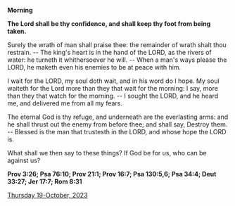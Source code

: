 **Morning**

**The Lord shall be thy confidence, and shall keep thy foot from being taken.**
 
Surely the wrath of man shall praise thee: the remainder of wrath shalt thou restrain. -- The king's heart is in the hand of the LORD, as the rivers of water: he turneth it whithersoever he will. -- When a man's ways please the LORD, he maketh even his enemies to be at peace with him.
 
I wait for the LORD, my soul doth wait, and in his word do I hope. My soul waiteth for the Lord more than they that wait for the morning: I say, more than they that watch for the morning. -- I sought the LORD, and he heard me, and delivered me from all my fears.
 
The eternal God is thy refuge, and underneath are the everlasting arms: and he shall thrust out the enemy from before thee; and shall say, Destroy them. -- Blessed is the man that trustesth in the LORD, and whose hope the LORD is.
 
What shall we then say to these things? If God be for us, who can be against us?  

**Prov 3:26; Psa 76:10; Prov 21:1; Prov 16:7; Psa 130:5,6; Psa 34:4; Deut 33:27; Jer 17:7; Rom 8:31**

[Thursday 19-October, 2023](https://t.me/daily_light)
